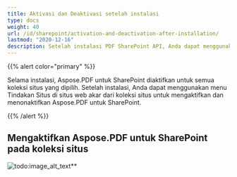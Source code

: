 ```yaml
---
title: Aktivasi dan Deaktivasi setelah instalasi
type: docs
weight: 40
url: /id/sharepoint/activation-and-deactivation-after-installation/
lastmod: "2020-12-16"
description: Setelah instalasi PDF SharePoint API, Anda dapat menggunakan menu Tindakan Situs di situs web akar dari koleksi situs untuk mengaktifkan dan menonaktifkannya.
---
```


{{% alert color="primary" %}}

Selama instalasi, Aspose.PDF untuk SharePoint diaktifkan untuk semua koleksi situs yang dipilih. Setelah instalasi, Anda dapat menggunakan menu Tindakan Situs di situs web akar dari koleksi situs untuk mengaktifkan dan menonaktifkan Aspose.PDF untuk SharePoint.

{{% /alert %}}

## Mengaktifkan Aspose.PDF untuk SharePoint pada koleksi situs 

![todo:image_alt_text](activation-and-deactivation-after-installation_1.png)**